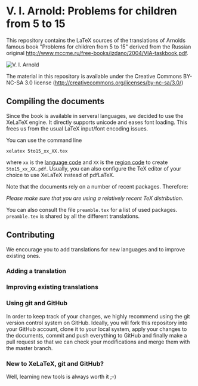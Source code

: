 V. I. Arnold: Problems for children from 5 to 15
================================================

This repository contains the LaTeX sources of the translations of Arnolds famous book "Problems for children from 5 to 15" derived from the Russian original http://www.mccme.ru/free-books/izdano/2004/VIA-taskbook.pdf.

![V. I. Arnold](https://raw.github.com/IMAGINARY/Arnold5to15/master/resources/photo-arnold_small.jpg "V. I. Arnold")

The material in this repository is available under the Creative Commons BY-NC-SA 3.0 license (http://creativecommons.org/licenses/by-nc-sa/3.0/)

Compiling the documents
-----------------------

Since the book is available in serveral languages, we decided to use the XeLaTeX engine. It directly supports unicode and eases font loading. This frees us from the usual LaTeX input/font encoding issues. 

You can use the command line
```
xelatex 5to15_xx_XX.tex 
```
where `xx` is the [language code](http://www.langtag.net/registries/lsr-language.txt) and `XX` is the [region code](http://www.langtag.net/registries/lsr-region.txt) to create `5to15_xx_XX.pdf`. Usually, you can also configure the TeX editor of your choice to use XeLaTeX instead of pdfLaTeX.

Note that the documents rely on a number of recent packages. Therefore:

*Please make sure that you are using a relatively recent TeX distribution.*

You can also consult the file `preamble.tex` for a list of used packages. `preamble.tex` is shared by all the different translations.

Contributing
------------

We encourage you to add translations for new languages and to improve existing ones. 

### Adding a translation

### Improving existing translations

### Using git and GitHub

In order to keep track of your changes, we highly recommend using the git version control system on GitHub. Ideally, you will fork this repository into your GitHub account, clone it to your local system, apply your changes to the documents, commit and push everything to GitHub and finally make a pull request so that we can check your modifications and merge them with the master branch.

### New to XeLaTeX, git and GitHub?

Well, learning new tools is always worth it ;-)
